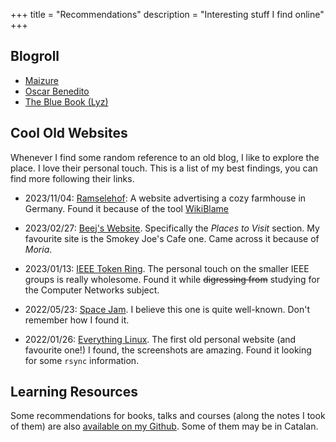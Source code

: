 +++
title = "Recommendations"
description = "Interesting stuff I find online"
+++

## Blogroll


- [Maizure](https://www.maizure.org/projects/)
- [Oscar Benedito](https://oscarbenedito.com)
- [The Blue Book (Lyz)](https://lyz-code.github.io/blue-book/)


## Cool Old Websites

Whenever I find some random reference to an old blog, I like to explore the place. I love their personal touch. This is a list of my best findings, you can find more following their links.

- 2023/11/04: [Ramselehof](https://ramselehof.de): A website advertising a cozy farmhouse in Germany. Found it because of the tool [WikiBlame](http://wikipedia.ramselehof.de/wikiblame.php)

- 2023/02/27: [Beej's Website](https://beej.us/). Specifically the *Places to Visit* section. My favourite site is the Smokey Joe's Cafe one. Came across it because of *Moria*.

- 2023/01/13: [IEEE Token Ring](https://www.ieee802.org/5/www8025org/site.html). The personal touch on the smaller IEEE groups is really wholesome. Found it while ~~digressing from~~ studying for the Computer Networks subject.

- 2022/05/23: [Space Jam](https://www.spacejam.com/1996/). I believe this one is quite well-known. Don't remember how I found it.

- 2022/01/26: [Everything Linux](https://everythinglinux.org/frames.html). The first old personal website (and favourite one!) I found, the screenshots are amazing. Found it looking for some `rsync` information.

## Learning Resources

Some recommendations for books, talks and courses (along the notes I took of them) are also [available on my Github](https://github.com/albertcanales/learning-notes). Some of them may be in Catalan.
